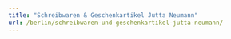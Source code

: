 ```yaml
---
title: "Schreibwaren & Geschenkartikel Jutta Neumann"
url: /berlin/schreibwaren-und-geschenkartikel-jutta-neumann/
---
```

